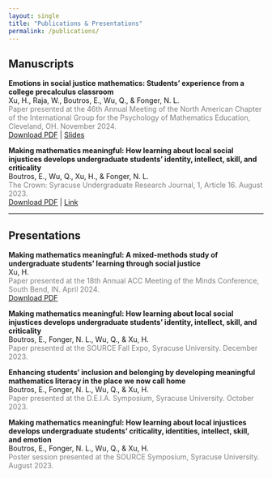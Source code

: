 ```yaml
---
layout: single
title: "Publications & Presentations"
permalink: /publications/
---
```


## Manuscripts

**Emotions in social justice mathematics: Students’ experience from a college precalculus classroom**  
Xu, H., Raja, W., Boutros, E., Wu, Q., & Fonger, N. L.  
<span style="color:gray">Paper presented at the 46th Annual Meeting of the North American Chapter of the International Group for the Psychology of Mathematics Education, Cleveland, OH. November 2024.</span>  
[Download PDF](http://hanyixu.github.io/files/paper-pmena-2024.pdf) | [Slides](http://hanyixu.github.io/files/slides-pmena-2024.pdf)  

**Making mathematics meaningful: How learning about local social injustices develops undergraduate students’ identity, intellect, skill, and criticality**  
Boutros, E., Wu, Q., Xu, H., & Fonger, N. L.  
<span style="color:gray">The Crown: Syracuse Undergraduate Research Journal, 1, Article 16. August 2023.</span>  
[Download PDF](http://hanyixu.github.io/files/Crown2023.pdf) | [Link](https://surface.syr.edu/thecrown/vol1/iss1/16)  

---

## Presentations

**Making mathematics meaningful: A mixed-methods study of undergraduate students’ learning through social justice**  
Xu, H.  
<span style="color:gray">Paper presented at the 18th Annual ACC Meeting of the Minds Conference, South Bend, IN. April 2024.</span>  
[Download PDF](http://hanyixu.github.io/files/slides-ACCMOM-2024.pdf)  

**Making mathematics meaningful: How learning about local social injustices develops undergraduate students’ identity, intellect, skill, and criticality**  
Boutros, E., Fonger, N. L., Wu, Q., & Xu, H.  
<span style="color:gray">Paper presented at the SOURCE Fall Expo, Syracuse University. December 2023.</span>  

**Enhancing students’ inclusion and belonging by developing meaningful mathematics literacy in the place we now call home**  
Boutros, E., Fonger, N. L., Wu, Q., & Xu, H.  
<span style="color:gray">Paper presented at the D.E.I.A. Symposium, Syracuse University. October 2023.</span>  

**Making mathematics meaningful: How learning about local injustices develops undergraduate students’ criticality, identities, intellect, skill, and emotion**  
Boutros, E., Fonger, N. L., Wu, Q., & Xu, H.  
<span style="color:gray">Poster session presented at the SOURCE Symposium, Syracuse University. August 2023.</span>  
